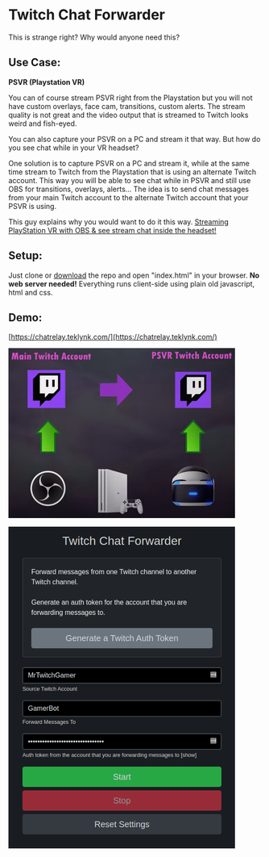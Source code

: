 # **Twitch Chat Forwarder**

This is strange right? Why would anyone need this?

## **Use Case:**

**PSVR (Playstation VR)**

You can of course stream PSVR right from the Playstation but you will not have custom overlays, face cam, transitions, custom alerts. The stream quality is not great and the video output that is streamed to Twitch looks weird and fish-eyed. 

You can also capture your PSVR on a PC and stream it that way. But how do you see chat while in your VR headset?

One solution is to capture PSVR on a PC and stream it, while at the same time stream to Twitch from the Playstation that is using an alternate Twitch account. This way you will be able to see chat while in PSVR and still use OBS for transitions, overlays, alerts... The idea is to send chat messages from your main Twitch account to the alternate Twitch account that your PSVR is using. 

This guy explains why you would want to do it this way. [Streaming PlayStation VR with OBS & see stream chat inside the headset!](https://www.youtube.com/watch?v=cdseyPx7LSI)

## **Setup:**

Just clone or [download](https://github.com/teklynk/twitch_chat_forwarder/archive/refs/heads/master.zip ) the repo and open "index.html" in your browser. **No web server needed!** Everything runs client-side using plain old javascript, html and css.

## **Demo:**
[https://chatrelay.teklynk.com/](https://chatrelay.teklynk.com/)

![Screenshot](https://raw.githubusercontent.com/teklynk/twitch_chat_forwarder/master/assets/screenshots/Screenshot%20from%202021-03-30%2021-37-05.png)

![Screenshot](https://raw.githubusercontent.com/teklynk/twitch_chat_forwarder/master/assets/screenshots/Screenshot%20from%202021-03-30%2022-22-28.png)
